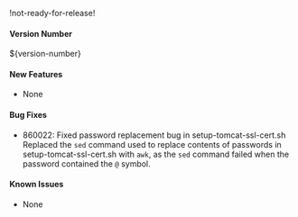 !not-ready-for-release!

#### Version Number
${version-number}

#### New Features
- None

#### Bug Fixes
- 860022: Fixed password replacement bug in setup-tomcat-ssl-cert.sh  
Replaced the `sed` command used to replace contents of passwords in setup-tomcat-ssl-cert.sh with `awk`, as the `sed` command failed when the password contained the `@` symbol.

#### Known Issues
- None
